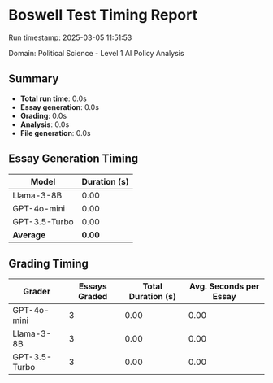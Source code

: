 # Boswell Test Timing Report

Run timestamp: 2025-03-05 11:51:53

Domain: Political Science - Level 1 AI Policy Analysis

## Summary

- **Total run time**: 0.0s
- **Essay generation**: 0.0s
- **Grading**: 0.0s
- **Analysis**: 0.0s
- **File generation**: 0.0s

## Essay Generation Timing

| Model | Duration (s) |
|-------|-------------|
| Llama-3-8B | 0.00 |
| GPT-4o-mini | 0.00 |
| GPT-3.5-Turbo | 0.00 |
| **Average** | **0.00** |

## Grading Timing

| Grader | Essays Graded | Total Duration (s) | Avg. Seconds per Essay |
|--------|---------------|-------------------|------------------------|
| GPT-4o-mini | 3 | 0.00 | 0.00 |
| Llama-3-8B | 3 | 0.00 | 0.00 |
| GPT-3.5-Turbo | 3 | 0.00 | 0.00 |